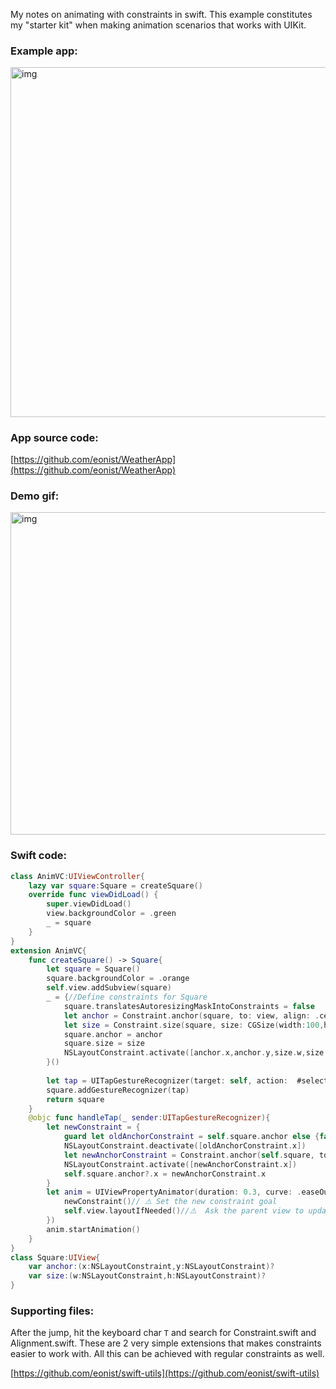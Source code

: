 My notes on animating with constraints in swift<!--more-->. This example constitutes my "starter kit" when making animation scenarios that works with UIKit. 



### Example app:

<img width="559.5" alt="img" src="https://rawgit.com/stylekit/img/master/weatherapp_rev1.mov.gif">

### App source code:

[https://github.com/eonist/WeatherApp](https://github.com/eonist/WeatherApp) 

### Demo gif:
<img width="516" alt="img" src="https://rawgit.com/stylekit/img/master/constraint_animation.mov.gif">

### Swift code:


```swift
class AnimVC:UIViewController{
    lazy var square:Square = createSquare()
    override func viewDidLoad() {
        super.viewDidLoad()
        view.backgroundColor = .green
        _ = square
    }
}
extension AnimVC{
    func createSquare() -> Square{
        let square = Square()
        square.backgroundColor = .orange
        self.view.addSubview(square)
        _ = {//Define constraints for Square
            square.translatesAutoresizingMaskIntoConstraints = false
            let anchor = Constraint.anchor(square, to: view, align: .centerCenter, alignTo: .centerCenter)
            let size = Constraint.size(square, size: CGSize(width:100,height:100))
            square.anchor = anchor
            square.size = size
            NSLayoutConstraint.activate([anchor.x,anchor.y,size.w,size.h])
        }()
        
        let tap = UITapGestureRecognizer(target: self, action:  #selector(handleTap))
        square.addGestureRecognizer(tap)
        return square
    }
    @objc func handleTap(_ sender:UITapGestureRecognizer){
        let newConstraint = {
            guard let oldAnchorConstraint = self.square.anchor else {fatalError("err posConstraint not available")}
            NSLayoutConstraint.deactivate([oldAnchorConstraint.x])
            let newAnchorConstraint = Constraint.anchor(self.square, to: self.view, align: .topLeft, alignTo: .topLeft, offset: CGPoint(x:0,y:0))
            NSLayoutConstraint.activate([newAnchorConstraint.x])
            self.square.anchor?.x = newAnchorConstraint.x
        }
        let anim = UIViewPropertyAnimator(duration: 0.3, curve: .easeOut, animations: {
            newConstraint()// ⚠️️ Set the new constraint goal
            self.view.layoutIfNeeded()//⚠️️  Ask the parent view to update its layout
        })
        anim.startAnimation()
    }
}
class Square:UIView{
    var anchor:(x:NSLayoutConstraint,y:NSLayoutConstraint)?
    var size:(w:NSLayoutConstraint,h:NSLayoutConstraint)?
}

```


### Supporting files:

After the jump, hit the keyboard char `T` and search for Constraint.swift and Alignment.swift. These are 2 very simple extensions that makes constraints easier to work with. 
All this can be achieved with regular constraints as well. 

[https://github.com/eonist/swift-utils](https://github.com/eonist/swift-utils) 

